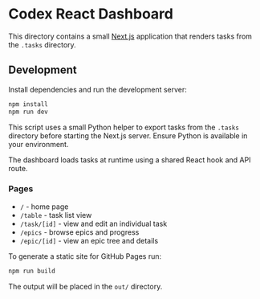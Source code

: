 # Codex React Dashboard

This directory contains a small [Next.js](https://nextjs.org/) application that renders tasks from the `.tasks` directory.

## Development

Install dependencies and run the development server:

```bash
npm install
npm run dev
```

This script uses a small Python helper to export tasks from the `.tasks`
directory before starting the Next.js server. Ensure Python is available in your
environment.

The dashboard loads tasks at runtime using a shared React hook and API route.

### Pages

- `/` - home page
- `/table` - task list view
- `/task/[id]` - view and edit an individual task
- `/epics` - browse epics and progress
- `/epic/[id]` - view an epic tree and details

To generate a static site for GitHub Pages run:

```bash
npm run build
```

The output will be placed in the `out/` directory.
